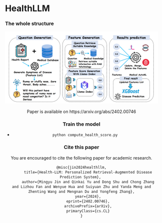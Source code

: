 # HealthLLM
### The whole structure
<center>
  
![这是图片](./pic/pic2.png)

<center>
Paper is available on https://arxiv.org/abs/2402.00746

### Train the model
  -  `python compute_health_score.py`

### Cite this paper
You are encouraged to cite the following paper for academic research.
```
@misc{jin2024healthllm,
      title={Health-LLM: Personalized Retrieval-Augmented Disease Prediction System}, 
      author={Mingyu Jin and Qinkai Yu and Dong Shu and Chong Zhang and Lizhou Fan and Wenyue Hua and Suiyuan Zhu and Yanda Meng and Zhenting Wang and Mengnan Du and Yongfeng Zhang},
      year={2024},
      eprint={2402.00746},
      archivePrefix={arXiv},
      primaryClass={cs.CL}
}
```

